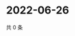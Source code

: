# 2022-06-26

共 0 条

<!-- BEGIN WEIBO -->
<!-- 最后更新时间 Sun Jun 26 2022 13:15:28 GMT+0800 (China Standard Time) -->

<!-- END WEIBO -->
